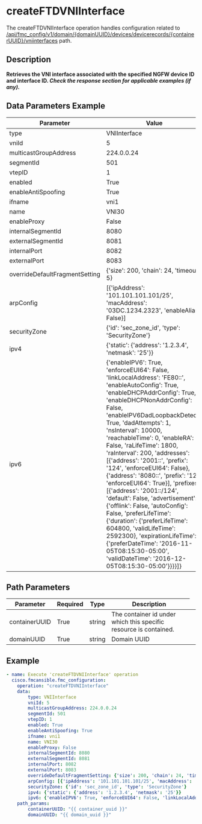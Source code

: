 # createFTDVNIInterface

The createFTDVNIInterface operation handles configuration related to [/api/fmc_config/v1/domain/{domainUUID}/devices/devicerecords/{containerUUID}/vniinterfaces](/paths//api/fmc_config/v1/domain/{domain_uuid}/devices/devicerecords/{container_uuid}/vniinterfaces.md) path.&nbsp;
## Description
**Retrieves the VNI interface associated with the specified NGFW device ID and interface ID. _Check the response section for applicable examples (if any)._**

## Data Parameters Example
| Parameter | Value |
| --------- | -------- |
| type | VNIInterface |
| vniId | 5 |
| multicastGroupAddress | 224.0.0.24 |
| segmentId | 501 |
| vtepID | 1 |
| enabled | True |
| enableAntiSpoofing | True |
| ifname | vni1 |
| name | VNI30 |
| enableProxy | False |
| internalSegmentId | 8080 |
| externalSegmentId | 8081 |
| internalPort | 8082 |
| externalPort | 8083 |
| overrideDefaultFragmentSetting | {'size': 200, 'chain': 24, 'timeout': 5} |
| arpConfig | [{'ipAddress': '101.101.101.101/25', 'macAddress': '03DC.1234.2323', 'enableAlias': False}] |
| securityZone | {'id': 'sec_zone_id', 'type': 'SecurityZone'} |
| ipv4 | {'static': {'address': '1.2.3.4', 'netmask': '25'}} |
| ipv6 | {'enableIPV6': True, 'enforceEUI64': False, 'linkLocalAddress': 'FE80::', 'enableAutoConfig': True, 'enableDHCPAddrConfig': True, 'enableDHCPNonAddrConfig': False, 'enableIPV6DadLoopbackDetect': True, 'dadAttempts': 1, 'nsInterval': 10000, 'reachableTime': 0, 'enableRA': False, 'raLifeTime': 1800, 'raInterval': 200, 'addresses': [{'address': '2001::', 'prefix': '124', 'enforceEUI64': False}, {'address': '8080::', 'prefix': '12', 'enforceEUI64': True}], 'prefixes': [{'address': '2001::/124', 'default': False, 'advertisement': {'offlink': False, 'autoConfig': False, 'preferLifeTime': {'duration': {'preferLifeTime': 604800, 'validLifeTime': 2592300}, 'expirationLifeTime': {'preferDateTime': '2016-11-05T08:15:30-05:00', 'validDateTime': '2016-12-05T08:15:30-05:00'}}}}]} |

## Path Parameters
| Parameter | Required | Type | Description |
| --------- | -------- | ---- | ----------- |
| containerUUID | True | string <td colspan=3> The container id under which this specific resource is contained. |
| domainUUID | True | string <td colspan=3> Domain UUID |

## Example
```yaml
- name: Execute 'createFTDVNIInterface' operation
  cisco.fmcansible.fmc_configuration:
    operation: "createFTDVNIInterface"
    data:
        type: VNIInterface
        vniId: 5
        multicastGroupAddress: 224.0.0.24
        segmentId: 501
        vtepID: 1
        enabled: True
        enableAntiSpoofing: True
        ifname: vni1
        name: VNI30
        enableProxy: False
        internalSegmentId: 8080
        externalSegmentId: 8081
        internalPort: 8082
        externalPort: 8083
        overrideDefaultFragmentSetting: {'size': 200, 'chain': 24, 'timeout': 5}
        arpConfig: [{'ipAddress': '101.101.101.101/25', 'macAddress': '03DC.1234.2323', 'enableAlias': False}]
        securityZone: {'id': 'sec_zone_id', 'type': 'SecurityZone'}
        ipv4: {'static': {'address': '1.2.3.4', 'netmask': '25'}}
        ipv6: {'enableIPV6': True, 'enforceEUI64': False, 'linkLocalAddress': 'FE80::', 'enableAutoConfig': True, 'enableDHCPAddrConfig': True, 'enableDHCPNonAddrConfig': False, 'enableIPV6DadLoopbackDetect': True, 'dadAttempts': 1, 'nsInterval': 10000, 'reachableTime': 0, 'enableRA': False, 'raLifeTime': 1800, 'raInterval': 200, 'addresses': [{'address': '2001::', 'prefix': '124', 'enforceEUI64': False}, {'address': '8080::', 'prefix': '12', 'enforceEUI64': True}], 'prefixes': [{'address': '2001::/124', 'default': False, 'advertisement': {'offlink': False, 'autoConfig': False, 'preferLifeTime': {'duration': {'preferLifeTime': 604800, 'validLifeTime': 2592300}, 'expirationLifeTime': {'preferDateTime': '2016-11-05T08:15:30-05:00', 'validDateTime': '2016-12-05T08:15:30-05:00'}}}}]}
    path_params:
        containerUUID: "{{ container_uuid }}"
        domainUUID: "{{ domain_uuid }}"

```